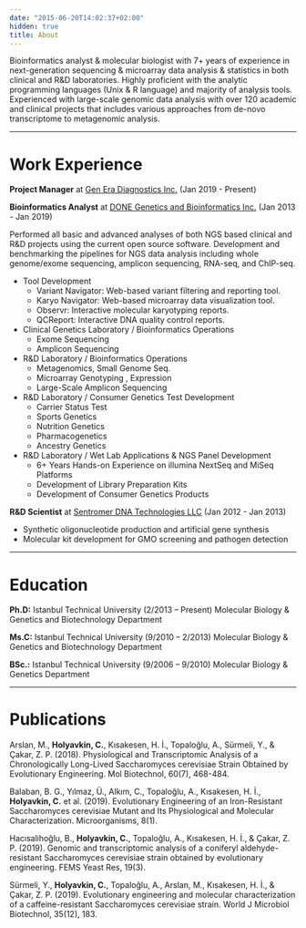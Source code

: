 ```yaml
---
date: "2015-06-20T14:02:37+02:00"
hidden: true
title: About
---
```


Bioinformatics analyst & molecular biologist with 7+ years of experience in next-generation sequencing & microarray data analysis & statistics in both clinical and R&D laboratories. Highly proficient with the analytic programming languages (Unix & R language) and majority of analysis tools. Experienced with large-scale genomic data analysis with over 120 academic and clinical projects that includes various approaches from de-novo transcriptome to metagenomic analysis.

***

# Work Experience
**Project Manager** at [Gen Era Diagnostics Inc.](https://www.gen-era.com.tr) (Jan 2019 - Present)

**Bioinformatics Analyst** at [DONE Genetics and Bioinformatics Inc.](http://www.donegenetik.com) (Jan 2013 - Jan 2019)  

Performed all basic and advanced analyses of both NGS based clinical and R&D projects using the current open source software. Development and benchmarking the pipelines for NGS data analysis including whole genome/exome sequencing, amplicon sequencing, RNA-seq, and ChIP-seq.  

- Tool Development
  - Variant Navigator: Web-based variant filtering and reporting tool.  
  - Karyo Navigator: Web-based microarray data visualization tool.  
  - Observr: Interactive molecular karyotyping reports.  
  - QCReport: Interactive DNA quality control reports.  
- Clinical Genetics Laboratory  / Bioinformatics Operations
  - Exome Sequencing
  - Amplicon Sequencing
- R&D Laboratory / Bioinformatics Operations
  - Metagenomics, Small Genome Seq.
  - Microarray Genotyping , Expression
  - Large-Scale Amplicon Sequencing
- R&D Laboratory / Consumer Genetics Test Development
  - Carrier Status Test  
  - Sports Genetics  
  - Nutrition Genetics   
  - Pharmacogenetics  
  - Ancestry Genetics 
- R&D Laboratory / Wet Lab Applications & NGS Panel Development
  - 6+ Years Hands-on Experience on illumina NextSeq and MiSeq Platforms  
  - Development of Library Preparation Kits  
  - Development of Consumer Genetics Products  

**R&D Scientist** at [Sentromer DNA Technologies LLC](https://www.sentromer.com) (Jan 2012 - Jan 2013)

- Synthetic oligonucleotide production and artificial gene synthesis  
- Molecular kit development for GMO screening and pathogen detection

***

# Education
**Ph.D:** Istanbul Technical University (2/2013 – Present) Molecular Biology & Genetics and Biotechnology Department  

**Ms.C:** Istanbul Technical University (9/2010 – 2/2013) Molecular Biology & Genetics and Biotechnology Department  

**BSc.:** Istanbul Technical University (9/2006 – 9/2010) Molecular Biology & Genetics Department  

***

# Publications
Arslan, M., **Holyavkin, C.**, Kısakesen, H. İ., Topaloğlu, A., Sürmeli, Y., & Çakar, Z. P. (2018). Physiological and Transcriptomic Analysis of a Chronologically Long-Lived Saccharomyces cerevisiae Strain Obtained by Evolutionary Engineering. Mol Biotechnol, 60(7), 468-484.

Balaban, B. G., Yılmaz, Ü., Alkım, C., Topaloğlu, A., Kısakesen, H. İ., **Holyavkin, C.** et al. (2019). Evolutionary Engineering of an Iron-Resistant Saccharomyces cerevisiae Mutant and Its Physiological and Molecular Characterization. Microorganisms, 8(1).

Hacısalihoğlu, B., **Holyavkin, C.**, Topaloğlu, A., Kısakesen, H. İ., & Çakar, Z. P. (2019). Genomic and transcriptomic analysis of a coniferyl aldehyde-resistant Saccharomyces cerevisiae strain obtained by evolutionary engineering. FEMS Yeast Res, 19(3).

Sürmeli, Y., **Holyavkin, C.**, Topaloğlu, A., Arslan, M., Kısakesen, H. İ., & Çakar, Z. P. (2019). Evolutionary engineering and molecular characterization of a caffeine-resistant Saccharomyces cerevisiae strain. World J Microbiol Biotechnol, 35(12), 183.